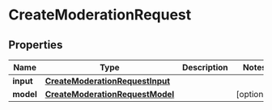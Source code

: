 

# CreateModerationRequest

## Properties

Name | Type | Description | Notes
------------ | ------------- | ------------- | -------------
**input** | [**CreateModerationRequestInput**](CreateModerationRequestInput.md) |  | 
**model** | [**CreateModerationRequestModel**](CreateModerationRequestModel.md) |  |  [optional]




